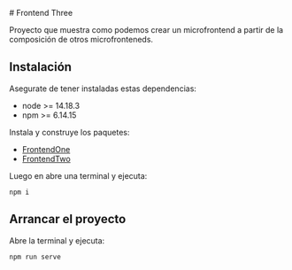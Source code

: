# Frontend Three

Proyecto que muestra como podemos crear un microfrontend a partir de la composición de otros microfronteneds.

## Instalación

Asegurate de tener instaladas estas dependencias:

* node >= 14.18.3
* npm >= 6.14.15

Instala y construye los paquetes:

* [FrontendOne](../frontend-one/)
* [FrontendTwo](../frontend-two/)


Luego en abre una terminal y ejecuta:

```
npm i
```

## Arrancar el proyecto

Abre la terminal y ejecuta:

```
npm run serve
```
